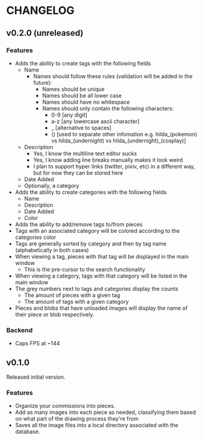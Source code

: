 # CHANGELOG
## v0.2.0 (unreleased)
### Features
* Adds the ability to create tags with the following fields
  * Name
    * Names should follow these rules (validation will be added in the future):
      * Names should be unique
      * Names should be all lower case
      * Names should have no whitespace
      * Names should only contain the following characters:
        * 0-9 [any digit]
        * a-z [any lowercase ascii character]
        * _ [alternative to spaces]
        * () [used to separate other infomation e.g. hilda_(pokemon) vs hilda_(undernight) vs hilda_(undernight)_(cosplay)]
  * Description
    * Yes, I know the multiline text editor sucks
    * Yes, I know adding line breaks manually makes it look weird
    * I plan to support hyper links (twitter, pixiv, etc) in a different way, but for now they can be stored here
  * Date Added
  * Optionally, a category
* Adds the ability to create categories with the following fields
  * Name
  * Description
  * Date Added
  * Color
* Adds the ability to add/remove tags to/from pieces
* Tags with an associated category will be colored according to the categories color
* Tags are generally sorted by category and then by tag name (alphabetically in both cases)
* When viewing a tag, pieces with that tag will be displayed in the main window
  * This is the pre-cursor to the search functionality
* When viewing a category, tags with that category will be listed in the main window
* The grey numbers next to tags and categories display the counts
  * The amount of pieces with a given tag
  * The amount of tags with a given category
* Pieces and blobs that have unloaded images will display the name of their piece or blob respectively.

### Backend
* Caps FPS at ~144
 
## v0.1.0
Released initial version.

### Features
* Organize your commissions into pieces.
* Add as many images into each piece as needed, classifying them based on what part of the drawing process they're from
* Saves all the image files into a local directory associated with the database.